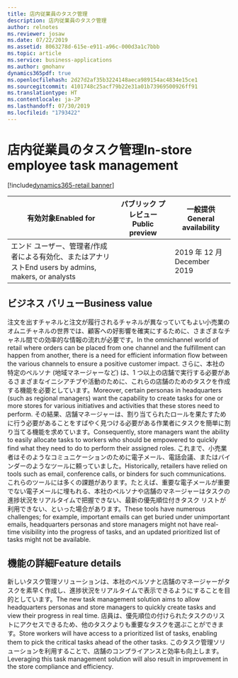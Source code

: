 ```yaml
---
title: 店内従業員のタスク管理
description: 店内従業員のタスク管理
author: relnotes
ms.reviewer: josaw
ms.date: 07/22/2019
ms.assetid: 8063278d-615e-e911-a96c-000d3a1c7bbb
ms.topic: article
ms.service: business-applications
ms.author: gmohanv
dynamics365pdf: true
ms.openlocfilehash: 2d27d2af35b3224148aeca989154ac4834e15ce1
ms.sourcegitcommit: 4101748c25acf79b22e31a01b73969500926ff91
ms.translationtype: HT
ms.contentlocale: ja-JP
ms.lasthandoff: 07/30/2019
ms.locfileid: "1793422"
---
```

# <a name="in-store-employee-task-management"></a><span data-ttu-id="1b9cd-103">店内従業員のタスク管理</span><span class="sxs-lookup"><span data-stu-id="1b9cd-103">In-store employee task management</span></span>
[!include[dynamics365-retail banner](../includes/dynamics365-retail.md)]

| <span data-ttu-id="1b9cd-104">有効対象</span><span class="sxs-lookup"><span data-stu-id="1b9cd-104">Enabled for</span></span>    |  <span data-ttu-id="1b9cd-105">パブリック プレビュー</span><span class="sxs-lookup"><span data-stu-id="1b9cd-105">Public preview</span></span> | <span data-ttu-id="1b9cd-106">一般提供</span><span class="sxs-lookup"><span data-stu-id="1b9cd-106">General availability</span></span> | 
| ---------- | ---------- |---------- |
|<span data-ttu-id="1b9cd-107">エンド ユーザー、管理者/作成者による有効化、またはアナリスト</span><span class="sxs-lookup"><span data-stu-id="1b9cd-107">End users by admins, makers, or analysts</span></span>|| <span data-ttu-id="1b9cd-108">2019 年 12 月</span><span class="sxs-lookup"><span data-stu-id="1b9cd-108">December 2019</span></span>|


## <a name="business-value"></a><span data-ttu-id="1b9cd-109">ビジネス バリュー</span><span class="sxs-lookup"><span data-stu-id="1b9cd-109">Business value</span></span>
<!-- bv start -->
<span data-ttu-id="1b9cd-110">注文を出すチャネルと注文が履行されるチャネルが異なっていてもよい小売業のオムニチャネルの世界では、顧客への好影響を確実にするために、さまざまなチャネル間での効率的な情報の流れが必要です。</span><span class="sxs-lookup"><span data-stu-id="1b9cd-110">In the omnichannel world of retail where orders can be placed from one channel and the fulfillment can happen from another, there is a need for efficient information flow between the various channels to ensure a positive customer impact.</span></span> <span data-ttu-id="1b9cd-111">さらに、本社の特定のペルソナ (地域マネージャーなど) は、1 つ以上の店舗で実行する必要があるさまざまなイニシアチブや活動のために、これらの店舗のためのタスクを作成する機能を必要としています。</span><span class="sxs-lookup"><span data-stu-id="1b9cd-111">Moreover, certain personas in headquarters (such as regional managers) want the capability to create tasks for one or more stores for various initiatives and activities that these stores need to perform.</span></span> <span data-ttu-id="1b9cd-112">その結果、店舗マネージャーは、割り当てられたロールを果たすために行う必要があることをすばやく見つける必要がある作業者にタスクを簡単に割り当てる機能を求めています。</span><span class="sxs-lookup"><span data-stu-id="1b9cd-112">Consequently, store managers want the ability to easily allocate tasks to workers who should be empowered to quickly find what they need to do to perform their assigned roles.</span></span> <span data-ttu-id="1b9cd-113">これまで、小売業者はそのようなコミュニケーションのために電子メール、電話会議、またはバインダーのようなツールに頼っていました。</span><span class="sxs-lookup"><span data-stu-id="1b9cd-113">Historically, retailers have relied on tools such as email, conference calls, or binders for such communications.</span></span> <span data-ttu-id="1b9cd-114">これらのツールには多くの課題があります。たとえば、重要な電子メールが重要でない電子メールに埋もれる、本社のペルソナや店舗のマネージャーはタスクの進捗状況をリアルタイムで把握できない、最新の優先順位付きタスク リストが利用できない、といった場合があります。</span><span class="sxs-lookup"><span data-stu-id="1b9cd-114">These tools have numerous challenges; for example, important emails can get buried under unimportant emails, headquarters personas and store managers might not have real-time visibility into the progress of tasks, and an updated prioritized list of tasks might not be available.</span></span>
<!-- bv end -->



## <a name="feature-details"></a><span data-ttu-id="1b9cd-115">機能の詳細</span><span class="sxs-lookup"><span data-stu-id="1b9cd-115">Feature details</span></span>
<!--feature detail start -->
<span data-ttu-id="1b9cd-116">新しいタスク管理ソリューションは、本社のペルソナと店舗のマネージャーがタスクを素早く作成し、進捗状況をリアルタイムで表示できるようにすることを目的としています。</span><span class="sxs-lookup"><span data-stu-id="1b9cd-116">The new task management solution aims to allow headquarters personas and store managers to quickly create tasks and view their progress in real time.</span></span> <span data-ttu-id="1b9cd-117">店員は、優先順位の付けられたタスクのリストにアクセスできるため、他のタスクよりも重要なタスクを選ぶことができます。</span><span class="sxs-lookup"><span data-stu-id="1b9cd-117">Store workers will have access to a prioritized list of tasks, enabling them to pick the critical tasks ahead of the other tasks.</span></span> <span data-ttu-id="1b9cd-118">このタスク管理ソリューションを利用することで、店舗のコンプライアンスと効率も向上します。</span><span class="sxs-lookup"><span data-stu-id="1b9cd-118">Leveraging this task management solution will also result in improvement in the store compliance and efficiency.</span></span>
<!--feature detail end -->











